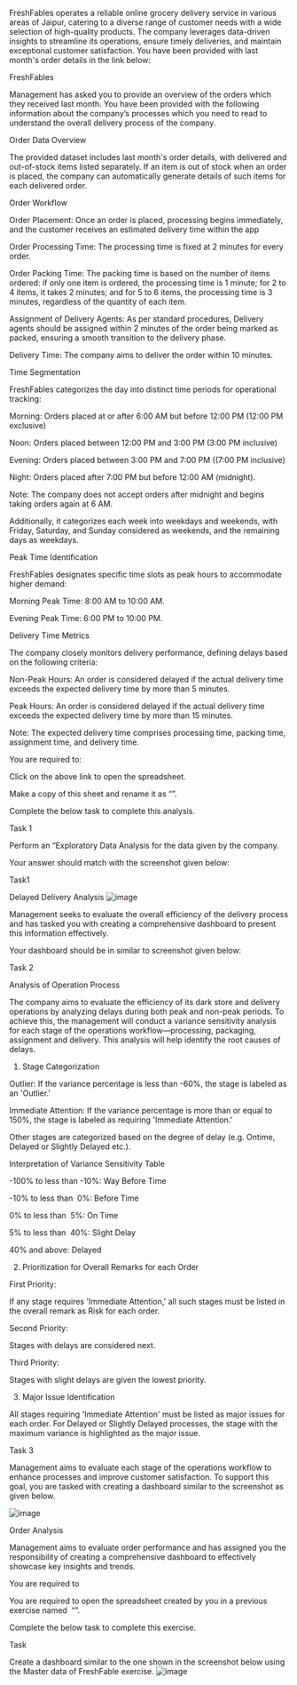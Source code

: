 FreshFables operates a reliable online grocery delivery service in various areas of Jaipur, catering to a diverse range of customer needs with a wide selection of high-quality products. The company leverages data-driven insights to streamline its operations, ensure timely deliveries, and maintain exceptional customer satisfaction. You have been provided with last month's order details in the link below:

FreshFables

Management has asked you to provide an overview of the orders which they received last month. You have been provided with the following information about the company’s processes which you need to read to understand the overall delivery process of the company.

Order Data Overview

The provided dataset includes last month's order details, with delivered and out-of-stock items listed separately. If an item is out of stock when an order is placed, the company can automatically generate details of such items for each delivered order.

Order Workflow

Order Placement: Once an order is placed, processing begins immediately, and the customer receives an estimated delivery time within the app


Order Processing Time: The processing time is fixed at 2 minutes for every order.

Order Packing Time: The packing time is based on the number of items ordered: if only one item is ordered, the processing time is 1 minute; for 2 to 4 items, it takes 2 minutes; and for 5 to 6 items, the processing time is 3 minutes, regardless of the quantity of each item.

Assignment of Delivery Agents: As per standard procedures, Delivery agents should be assigned within 2 minutes of the order being marked as packed, ensuring a smooth transition to the delivery phase. 

Delivery Time: The company aims to deliver the order within 10 minutes.

Time Segmentation

FreshFables categorizes the day into distinct time periods for operational tracking:


Morning: Orders placed at or after 6:00 AM but before 12:00 PM (12:00 PM exclusive)

Noon: Orders placed between 12:00 PM and 3:00 PM (3:00 PM inclusive)

Evening: Orders placed between 3:00 PM and 7:00 PM ((7:00 PM inclusive)


Night: Orders placed after 7:00 PM but before 12:00 AM (midnight).

Note: The company does not accept orders after midnight and begins taking orders again at 6 AM.


Additionally, it categorizes each week into weekdays and weekends, with Friday, Saturday, and Sunday considered as weekends, and the remaining days as weekdays.

Peak Time Identification

FreshFables designates specific time slots as peak hours to accommodate higher demand:

Morning Peak Time: 8:00 AM to 10:00 AM.

Evening Peak Time: 6:00 PM to 10:00 PM.

Delivery Time Metrics

The company closely monitors delivery performance, defining delays based on the following criteria:

Non-Peak Hours: An order is considered delayed if the actual delivery time exceeds the expected delivery time by more than 5 minutes.

Peak Hours: An order is considered delayed if the actual delivery time exceeds the expected delivery time by more than 15 minutes.

Note: The expected delivery time comprises processing time, packing time, assignment time, and delivery time.

You are required to:

Click on the above link to open the spreadsheet.

Make a copy of this sheet and rename it as “<Your Name_FreshFables>”.

Complete the below task to complete this analysis.

Task 1

Perform an “Exploratory Data Analysis for the data given by the company.

Your answer should match with the screenshot given below:

Task1

Delayed Delivery Analysis
![image](https://github.com/user-attachments/assets/adeefa90-5847-4c27-8d3d-a999688d0c17)


Management seeks to evaluate the overall efficiency of the delivery process and has tasked you with creating a comprehensive dashboard to present this information effectively.

Your dashboard should be in similar to screenshot given below:

Task 2

Analysis of Operation Process

The company aims to evaluate the efficiency of its dark store and delivery operations by analyzing delays during both peak and non-peak periods. To achieve this, the management will conduct a variance sensitivity analysis for each stage of the operations workflow—processing, packaging, assignment and delivery. This analysis will help identify the root causes of delays.

1. Stage Categorization

Outlier: If the variance percentage is less than -60%, the stage is labeled as an 'Outlier.'

Immediate Attention: If the variance percentage is more than or equal to 150%, the stage is labeled as requiring 'Immediate Attention.'

Other stages are categorized based on the degree of delay (e.g. Ontime, Delayed or Slightly Delayed etc.).

Interpretation of Variance Sensitivity Table

-100% to less than -10%: Way Before Time

-10% to less than  0%: Before Time

0% to less than  5%: On Time

5% to less than  40%: Slight Delay

40% and above: Delayed

2. Prioritization for Overall Remarks for each Order

First Priority:

If any stage requires 'Immediate Attention,' all such stages must be listed in the overall remark as Risk for each order.

Second Priority:

Stages with delays are considered next.

Third Priority:

Stages with slight delays are given the lowest priority.

3. Major Issue Identification

All stages requiring 'Immediate Attention' must be listed as major issues for each order. For Delayed or Slightly Delayed processes, the stage with the maximum variance is highlighted as the major issue.

Task 3

Management aims to evaluate each stage of the operations workflow to enhance processes and improve customer satisfaction. To support this goal, you are tasked with creating a dashboard similar to the screenshot as given below.

![image](https://github.com/user-attachments/assets/0542da6f-ed9c-453e-8c05-b0f99ef1b097)


Order Analysis

Management aims to evaluate order performance and has assigned you the responsibility of creating a comprehensive dashboard to effectively showcase key insights and trends.

You are required to

You are required to open the spreadsheet created by you in a previous exercise named  “<Your Name_FreshFables>”.

Complete the below task to complete this exercise.

Task

Create a dashboard similar to the one shown in the screenshot below using the Master data of FreshFable exercise.
![image](https://github.com/user-attachments/assets/f9b6537b-607b-4189-b53b-504eaafe90d2)

